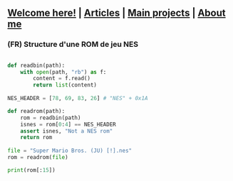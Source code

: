 ## [Welcome here!](https://vpenando.github.io) | [Articles](https://vpenando.github.io/articles.html) | [Main projects](https://vpenando.github.io/projects.html) | [About me](https://vpenando.github.io/about.html)

### (FR) Structure d'une ROM de jeu NES


```py

def readbin(path):
    with open(path, "rb") as f:
        content = f.read()
        return list(content)
	
NES_HEADER = [78, 69, 83, 26] # "NES" + 0x1A

def readrom(path):
    rom = readbin(path)
    isnes = rom[0:4] == NES_HEADER
    assert isnes, "Not a NES rom"
    return rom
    
file = "Super Mario Bros. (JU) [!].nes"
rom = readrom(file)

print(rom[:15])
```

